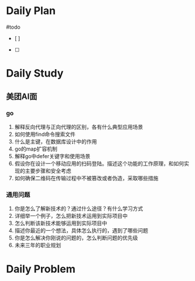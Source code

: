 # Daily Plan
#todo
- [ ] 
- [ ] 
# Daily Study
## 美团AI面
### go
1. 解释反向代理与正向代理的区别，各有什么典型应用场景
2. 如何使用find命令搜索文件
3. 什么是主键，在数据库设计中的作用
4. go的map扩容机制
5. 解释go中defer关键字和使用场景
6. 假设你在设计一个移动应用的扫码登陆。描述这个功能的工作原理，和如何实现的主要步骤和安全考虑
7. 如何确保二维码在传输过程中不被篡改或者伪造，采取哪些措施
### 通用问题
1. 你是怎么了解新技术的？通过什么途径？有什么学习方式
2. 详细举一个例子，怎么把新技术运用到实际项目中
3. 怎么判断该新技术能够运用到实际项目中
4. 描述你最近的一个想法，具体怎么执行的，遇到了哪些问题
5. 你是怎么解决你刚说的问题的，怎么判断问题的优先级
6. 未来三年的职业规划
# Daily Problem